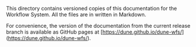 This directory contains versioned copies of this documentation for the
Workflow System. All the files are in written in Markdown.

For convenience, the version of the documentation from the 
current release branch is available as GitHub pages at 
[https://dune.github.io/dune-wfs/]
(https://dune.github.io/dune-wfs/).
